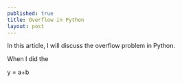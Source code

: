 ```yaml
---
published: true
title: Overflow in Python
layout: post
---
```

In this article, I will discuss the overflow problem in Python.

When I did the 

y = a+b
